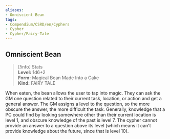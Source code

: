 ```yaml
---
aliases:
- Omniscient Bean
tags:
- Compendium/CSRD/en/Cyphers
- Cypher
- Cypher/Fairy-Tale
---
```


  
## Omniscient Bean  
>[!info] Stats  
> **Level:** 1d6+2  
> **Form:** Magical Bean Made Into a Cake  
> **Kind:** FAIRY TALE
  
When eaten, the bean allows the user to tap into magic. They can ask the GM one question related to their current task, location, or action and get a general answer. The GM assigns a level to the question, so the more obscure the answer, the more difficult the task. Generally, knowledge that a PC could find by looking somewhere other than their current location is level 1, and obscure knowledge of the past is level 7. The cypher cannot provide an answer to a question above its level (which means it can't provide knowledge about the future, since that is level 10).